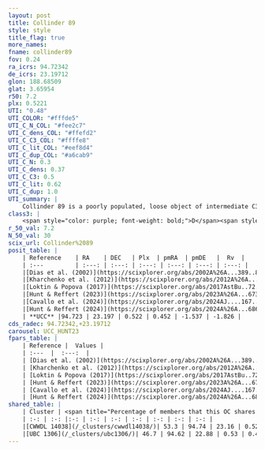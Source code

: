 ```yaml
---
layout: post
title: Collinder 89
style: style
title_flag: true
more_names: 
fname: collinder89
fov: 0.24
ra_icrs: 94.72342
de_icrs: 23.19712
glon: 188.68509
glat: 3.65954
r50: 7.2
plx: 0.5221
UTI: "0.48"
UTI_COLOR: "#fffde5"
UTI_C_N_COL: "#fee2c7"
UTI_C_dens_COL: "#ffefd2"
UTI_C_C3_COL: "#ffffe8"
UTI_C_lit_COL: "#eef8d4"
UTI_C_dup_COL: "#a6cab9"
UTI_C_N: 0.3
UTI_C_dens: 0.37
UTI_C_C3: 0.5
UTI_C_lit: 0.62
UTI_C_dup: 1.0
UTI_summary: |
    Collinder 89 is a poorly populated, loose object of intermediate C3 quality. It is moderately studied in the literature. This object shares a significant percentage of members with 2 later reported entries.
class3: |
    <span style="color: purple; font-weight: bold;">D</span><span style="color: green; font-weight: bold;">A</span>
r_50_val: 7.2
N_50_val: 30
scix_url: Collinder%2089
posit_table: |
    | Reference    | RA    | DEC   | Plx  | pmRA  | pmDE   |  Rv  |
    | :---         | :---: | :---: | :---: | :---: | :---: | :---: |
    |[Dias et al. (2002)](https://scixplorer.org/abs/2002A%26A...389..871D) | 94.5 | 23.633 | -- | 0.9 | -2.0 | 24.4 |
    |[Kharchenko et al. (2012)](https://scixplorer.org/abs/2012A%26A...543A.156K) | 94.8 | 23.35 | -- | -0.3 | -3.65 | -- |
    |[Loktin & Popova (2017)](https://scixplorer.org/abs/2017AstBu..72..257L) | 94.5 | 23.634 | -- | 0.9 | -2.0 | 26.2 |
    |[Hunt & Reffert (2023)](https://scixplorer.org/abs/2023A%26A...673A.114H) | 94.702 | 23.17 | 0.514 | 0.453 | -1.556 | -1.843 |
    |[Cavallo et al. (2024)](https://scixplorer.org/abs/2024AJ....167...12C) | 94.71 | 23.125 | 0.514 | -- | -- | -- |
    |[Hunt & Reffert (2024)](https://scixplorer.org/abs/2024A%26A...686A..42H) | 94.702 | 23.17 | 0.514 | 0.453 | -1.556 | -1.843 |
    | **UCC** |94.723 | 23.197 | 0.522 | 0.452 | -1.537 | -1.826 | 
cds_radec: 94.72342,+23.19712
carousel: UCC_HUNT23
fpars_table: |
    | Reference |  Values |
    | :---  |  :---:  |
    | [Dias et al. (2002)](https://scixplorer.org/abs/2002A%26A...389..871D) | `E(B-V)=0.48, Dist=800.0, Age=7.5` |
    | [Kharchenko et al. (2012)](https://scixplorer.org/abs/2012A%26A...543A.156K) | `e_bv=0.479, distance=1021, log_age=7.825` |
    | [Loktin & Popova (2017)](https://scixplorer.org/abs/2017AstBu..72..257L) | `E(B-V)=0.48, Dmod=8.791, logt=7.5` |
    | [Hunt & Reffert (2023)](https://scixplorer.org/abs/2023A%26A...673A.114H) | `AV50=2.318, diffAV50=0.457, MOD50=11.412, logAge50=7.31` |
    | [Cavallo et al. (2024)](https://scixplorer.org/abs/2024AJ....167...12C) | `AV50=1.76, dMod50=11.51, logAge50=7.15, [Fe/H]50=0.22` |
    | [Hunt & Reffert (2024)](https://scixplorer.org/abs/2024A%26A...686A..42H) | `MassJ=137.124` |
shared_table: |
    | Cluster | <span title="Percentage of members that this OC shares with the ones listed">%</span>   | RA   | DEC   | Plx   | pmRA  | pmDE  | Rv | UTI |
    | :-: | :-: |:-: | :-: | :-: | :-: | :-: | :-: | :-: |
    |[CWWDL 14038](/_clusters/cwwdl14038/)| 53.3 | 94.74 | 23.16 | 0.52 | 0.48 | -1.58 | -1.83 |0.04 |
    |[UBC 1306](/_clusters/ubc1306/)| 46.7 | 94.62 | 22.88 | 0.53 | 0.45 | -1.62 | -1.83 |0.21 |
---
```

